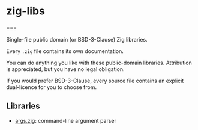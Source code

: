 # zig-libs
===

Single-file public domain (or BSD-3-Clause) Zig libraries.

Every `.zig` file contains its own documentation.

You can do anything you like with these public-domain libraries. Attribution is appreciated, but you have no legal
obligation.

If you would prefer BSD-3-Clause, every source file contains an explicit dual-licence for you to choose from.

## Libraries

* [args.zig](./args.zig): command-line argument parser
